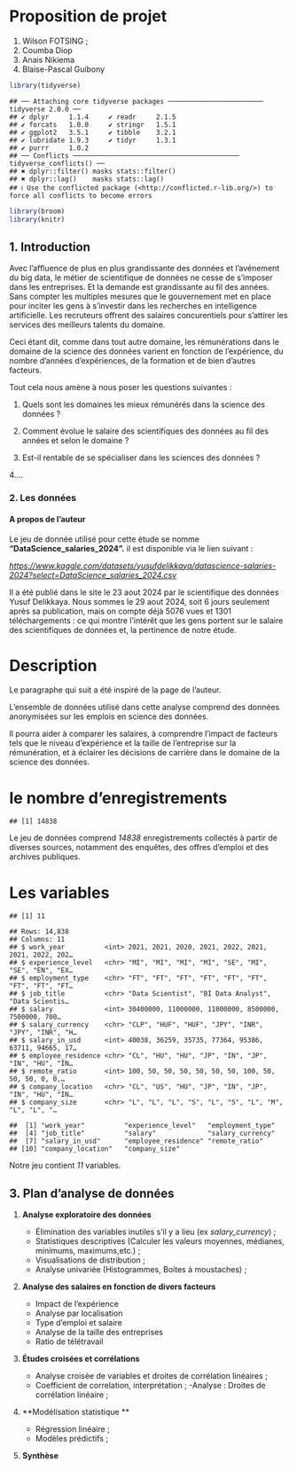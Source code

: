 Proposition de projet
================
1.  Wilson FOTSING ;
2.  Coumba Diop  
3.  Anais Nikiema  
4.  Blaise-Pascal Guibony

``` r
library(tidyverse)
```

    ## ── Attaching core tidyverse packages ──────────────────────── tidyverse 2.0.0 ──
    ## ✔ dplyr     1.1.4     ✔ readr     2.1.5
    ## ✔ forcats   1.0.0     ✔ stringr   1.5.1
    ## ✔ ggplot2   3.5.1     ✔ tibble    3.2.1
    ## ✔ lubridate 1.9.3     ✔ tidyr     1.3.1
    ## ✔ purrr     1.0.2     
    ## ── Conflicts ────────────────────────────────────────── tidyverse_conflicts() ──
    ## ✖ dplyr::filter() masks stats::filter()
    ## ✖ dplyr::lag()    masks stats::lag()
    ## ℹ Use the conflicted package (<http://conflicted.r-lib.org/>) to force all conflicts to become errors

``` r
library(broom)
library(knitr)
```

## 1. Introduction

Avec l’affluence de plus en plus grandissante des données et l’avénement
du big data, le métier de scientifique de données ne cesse de s’imposer
dans les entreprises. Et la demande est grandissante au fil des années.
Sans compter les multiples mesures que le gouvernement met en place pour
inciter les gens à s’investir dans les recherches en intelligence
artificielle. Les recruteurs offrent des salaires concurentiels pour
s’attirer les services des meilleurs talents du domaine.

Ceci étant dit, comme dans tout autre domaine, les rémunérations dans le
domaine de la science des données varient en fonction de l’expérience,
du nombre d’années d’expériences, de la formation et de bien d’autres
facteurs.

Tout cela nous amène à nous poser les questions suivantes :

1.  Quels sont les domaines les mieux rémunérés dans la science des
    données ?

2.  Comment évolue le salaire des scientifiques des données au fil des
    années et selon le domaine ?

3.  Est-il rentable de se spécialiser dans les sciences des données ?

4….

### 2. Les données

#### A propos de l’auteur

Le jeu de donnée utilisé pour cette étude se nomme
**“DataScience_salaries_2024”.** il est disponible via le lien suivant :

*<https://www.kaggle.com/datasets/yusufdelikkaya/datascience-salaries-2024?select=DataScience_salaries_2024.csv>*

Il a été publié dans le site le 23 aout 2024 par le scientifique des
données Yusuf Delikkaya. Nous sommes le 29 aout 2024, soit 6 jours
seulement après sa publication, mais on compte déjà 5076 vues et 1301
téléchargements : ce qui montre l’intérêt que les gens portent sur le
salaire des scientifiques de données et, la pertinence de notre étude.

# Description

Le paragraphe qui suit a été inspiré de la page de l’auteur.

L’ensemble de données utilisé dans cette analyse comprend des données
anonymisées sur les emplois en science des données.

Il pourra aider à comparer les salaires, à comprendre l’impact de
facteurs tels que le niveau d’expérience et la taille de l’entreprise
sur la rémunération, et à éclairer les décisions de carrière dans le
domaine de la science des données.

# le nombre d’enregistrements

    ## [1] 14838

Le jeu de données comprend *14838* enregistrements collectés à partir de
diverses sources, notamment des enquêtes, des offres d’emploi et des
archives publiques.

# Les variables

    ## [1] 11

    ## Rows: 14,838
    ## Columns: 11
    ## $ work_year          <int> 2021, 2021, 2020, 2021, 2022, 2021, 2021, 2022, 202…
    ## $ experience_level   <chr> "MI", "MI", "MI", "MI", "SE", "MI", "SE", "EN", "EX…
    ## $ employment_type    <chr> "FT", "FT", "FT", "FT", "FT", "FT", "FT", "FT", "FT…
    ## $ job_title          <chr> "Data Scientist", "BI Data Analyst", "Data Scientis…
    ## $ salary             <int> 30400000, 11000000, 11000000, 8500000, 7500000, 700…
    ## $ salary_currency    <chr> "CLP", "HUF", "HUF", "JPY", "INR", "JPY", "INR", "H…
    ## $ salary_in_usd      <int> 40038, 36259, 35735, 77364, 95386, 63711, 94665, 17…
    ## $ employee_residence <chr> "CL", "HU", "HU", "JP", "IN", "JP", "IN", "HU", "IN…
    ## $ remote_ratio       <int> 100, 50, 50, 50, 50, 50, 50, 100, 50, 50, 50, 0, 0,…
    ## $ company_location   <chr> "CL", "US", "HU", "JP", "IN", "JP", "IN", "HU", "IN…
    ## $ company_size       <chr> "L", "L", "L", "S", "L", "S", "L", "M", "L", "L", "…

    ##  [1] "work_year"          "experience_level"   "employment_type"   
    ##  [4] "job_title"          "salary"             "salary_currency"   
    ##  [7] "salary_in_usd"      "employee_residence" "remote_ratio"      
    ## [10] "company_location"   "company_size"

Notre jeu contient *11* variables.

## 3. Plan d’analyse de données

1.  **Analyse exploratoire des données**

    - Élimination des variables inutiles s’il y a lieu (ex
      *salary_currency*) ;
    - Statistiques descriptives (Calculer les valeurs moyennes,
      médianes, minimums, maximums,etc.) ;
    - Visualisations de distribution ;  
    - Analyse univariée (Histogrammes, Boites à moustaches) ;

2.  **Analyse des salaires en fonction de divers facteurs**

    - Impact de l’expérience
    - Analyse par localisation
    - Type d’emploi et salaire
    - Analyse de la taille des entreprises
    - Ratio de télétravail

3.  **Études croisées et corrélations**

    - Analyse croisée de variables et droites de corrélation linéaires ;
    - Coefficient de correlation, interprétation ; -Analyse : Droites de
      corrélation linéaire ;

4.  **Modélisation statistique **

    - Régression linéaire ;
    - Modèles prédictifs ;

5.  **Synthèse**
